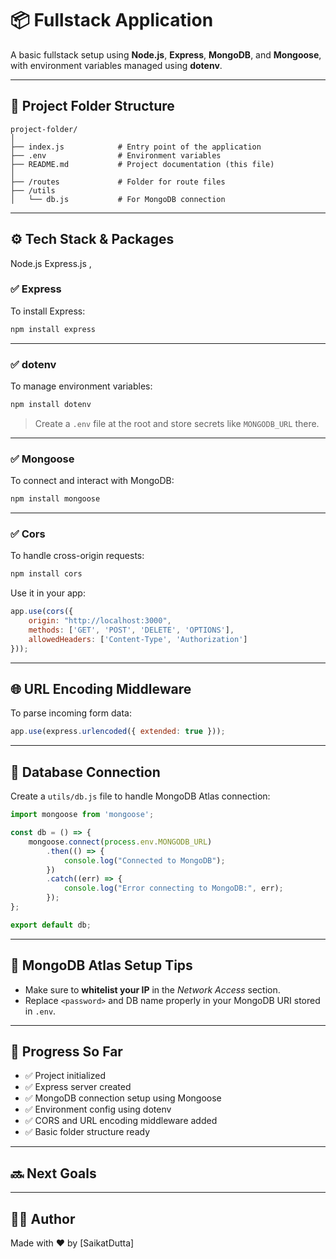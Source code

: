 # 📦 Fullstack Application

A basic fullstack setup using **Node.js**, **Express**, **MongoDB**, and **Mongoose**, with environment variables managed using **dotenv**.

---

## 📁 Project Folder Structure

```
project-folder/
│
├── index.js            # Entry point of the application
├── .env                # Environment variables
├── README.md           # Project documentation (this file)
│
├── /routes             # Folder for route files
├── /utils
│   └── db.js           # For MongoDB connection
```

---

## ⚙️ Tech Stack & Packages
 Node.js Express.js , 

### ✅ Express

To install Express:

```bash
npm install express
```

---

### ✅ dotenv

To manage environment variables:

```bash
npm install dotenv
```

> Create a `.env` file at the root and store secrets like `MONGODB_URL` there.

---

### ✅ Mongoose

To connect and interact with MongoDB:

```bash
npm install mongoose
```

---

### ✅ Cors

To handle cross-origin requests:

```bash
npm install cors
```

Use it in your app:

```js
app.use(cors({
    origin: "http://localhost:3000",
    methods: ['GET', 'POST', 'DELETE', 'OPTIONS'],
    allowedHeaders: ['Content-Type', 'Authorization']
}));
```

---

## 🌐 URL Encoding Middleware

To parse incoming form data:

```js
app.use(express.urlencoded({ extended: true }));
```

---

## 🔌 Database Connection

Create a `utils/db.js` file to handle MongoDB Atlas connection:

```js
import mongoose from 'mongoose';

const db = () => {
    mongoose.connect(process.env.MONGODB_URL)
        .then(() => {
            console.log("Connected to MongoDB");
        })
        .catch((err) => {
            console.log("Error connecting to MongoDB:", err);
        });
};

export default db;
```

---

## 🔐 MongoDB Atlas Setup Tips

- Make sure to **whitelist your IP** in the *Network Access* section.
- Replace `<password>` and DB name properly in your MongoDB URI stored in `.env`.

---

## 🚀 Progress So Far

- ✅ Project initialized
- ✅ Express server created
- ✅ MongoDB connection setup using Mongoose
- ✅ Environment config using dotenv
- ✅ CORS and URL encoding middleware added
- ✅ Basic folder structure ready

---

## 🔜 Next Goals



---

## 🧑‍💻 Author

Made with ❤️ by [SaikatDutta]